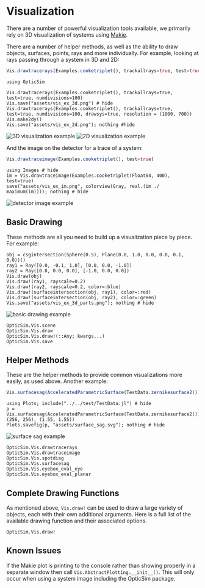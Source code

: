 # Visualization

There are a number of powerful visualization tools available, we primarily rely on 3D visualization of systems using [Makie](http://makie.juliaplots.org/stable/).

There are a number of helper methods, as well as the ability to draw objects, surfaces, points, rays and more individually. For example, looking at rays passing through a system in 3D and 2D:

```julia
Vis.drawtracerays(Examples.cooketriplet(), trackallrays=true, test=true, numdivisions=100)
```

```@setup base
using OpticSim
```

```@example base
Vis.drawtracerays(Examples.cooketriplet(), trackallrays=true, test=true, numdivisions=100)
Vis.save("assets/vis_ex_3d.png") # hide
Vis.drawtracerays(Examples.cooketriplet(), trackallrays=true, test=true, numdivisions=100, drawsys=true, resolution = (1000, 700))
Vis.make2dy()
Vis.save("assets/vis_ex_2d.png"); nothing #hide
```

![3D visualization example](assets/vis_ex_3d.png)
![2D visualization example](assets/vis_ex_2d.png)

And the image on the detector for a trace of a system:

```julia
Vis.drawtraceimage(Examples.cooketriplet(), test=true)
```

```@example base
using Images # hide
im = Vis.drawtraceimage(Examples.cooketriplet(Float64, 400), test=true)
save("assets/vis_ex_im.png", colorview(Gray, real.(im ./ maximum(im)))); nothing # hide
```

![detector image example](assets/vis_ex_im.png)

## Basic Drawing

These methods are all you need to build up a visualization piece by piece.
For example:

```@example base
obj = csgintersection(Sphere(0.5), Plane(0.0, 1.0, 0.0, 0.0, 0.1, 0.0))()
ray1 = Ray([0.0, -0.1, 1.0], [0.0, 0.0, -1.0])
ray2 = Ray([0.8, 0.0, 0.0], [-1.0, 0.0, 0.0])
Vis.draw(obj)
Vis.draw!(ray1, rayscale=0.2)
Vis.draw!(ray2, rayscale=0.2, color=:blue)
Vis.draw!(surfaceintersection(obj, ray1), color=:red)
Vis.draw!(surfaceintersection(obj, ray2), color=:green)
Vis.save("assets/vis_ex_3d_parts.png"); nothing # hide
```

![basic drawing example](assets/vis_ex_3d_parts.png)

```@docs
OpticSim.Vis.scene
OpticSim.Vis.draw
OpticSim.Vis.draw!(::Any; kwargs...)
OpticSim.Vis.save
```

## Helper Methods

These are the helper methods to provide common visualizations more easily, as used above. Another example:

```julia
Vis.surfacesag(AcceleratedParametricSurface(TestData.zernikesurface2()), (256, 256), (1.55, 1.55))
```

```@example base
using Plots; include("../../test/TestData.jl") # hide
p = Vis.surfacesag(AcceleratedParametricSurface(TestData.zernikesurface2()), (256, 256), (1.55, 1.55))
Plots.savefig(p, "assets/surface_sag.svg"); nothing # hide
```

![surface sag example](assets/surface_sag.svg)

```@docs
OpticSim.Vis.drawtracerays
OpticSim.Vis.drawtraceimage
OpticSim.Vis.spotdiag
OpticSim.Vis.surfacesag
OpticSim.Vis.eyebox_eval_eye
OpticSim.Vis.eyebox_eval_planar
```

## Complete Drawing Functions

As mentioned above, `Vis.draw!` can be used to draw a large variety of objects, each with their own additional arguments.
Here is a full list of the available drawing function and their associated options.

```@docs
OpticSim.Vis.draw!
```

## Known Issues

If the Makie plot is printing to the console rather than showing properly in a separate window then call `Vis.AbstractPlotting.__init__()`. This will only occur when using a system image including the OpticSim package.